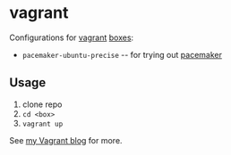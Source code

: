 vagrant
=======

Configurations for [vagrant](https://docs.vagrantup.com/v2/) [boxes](https://atlas.hashicorp.com/boxes/search):

* `pacemaker-ubuntu-precise` -- for trying out [pacemaker](http://clusterlabs.org/quickstart-ubuntu.html)

Usage
-----

1. clone repo
2. `cd <box>`
3. `vagrant up`

See [my Vagrant blog](https://github.com/jreisinger/blog/blob/master/posts/vagrant.md) for more.
